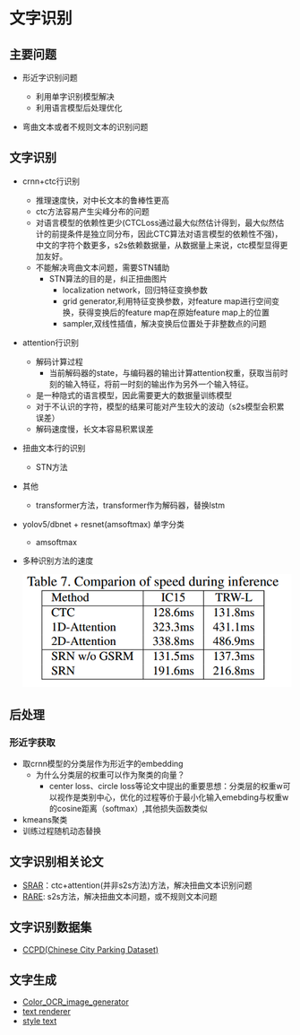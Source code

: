 # 文字识别
## 主要问题
* 形近字识别问题
    * 利用单字识别模型解决
    * 利用语言模型后处理优化
  
* 弯曲文本或者不规则文本的识别问题
    
## 文字识别
* crnn+ctc行识别
  * 推理速度快，对中长文本的鲁棒性更高
  * ctc方法容易产生尖峰分布的问题
  * 对语言模型的依赖性更少(CTCLoss通过最大似然估计得到，最大似然估计的前提条件是独立同分布，因此CTC算法对语言模型的依赖性不强)，
    中文的字符个数更多，s2s依赖数据量，从数据量上来说，ctc模型显得更加友好。
  * 不能解决弯曲文本问题，需要STN辅助
    * STN算法的目的是，纠正扭曲图片
      * localization network，回归特征变换参数
      * grid generator,利用特征变换参数，对feature map进行空间变换，获得变换后的feature map在原始feature map上的位置
      * sampler,双线性插值，解决变换后位置处于非整数点的问题
* attention行识别
  * 解码计算过程
    * 当前解码器的state，与编码器的输出计算attention权重，获取当前时刻的输入特征，将前一时刻的输出作为另外一个输入特征。
  * 是一种隐式的语言模型，因此需要更大的数据量训练模型
  * 对于不认识的字符，模型的结果可能对产生较大的波动（s2s模型会积累误差）
  * 解码速度慢，长文本容易积累误差
* 扭曲文本行的识别
  * STN方法
* 其他
  * transformer方法，transformer作为解码器，替换lstm
* yolov5/dbnet + resnet(amsoftmax) 单字分类
    * amsoftmax
  
* 多种识别方法的速度
  
  ![算法速度](data/文字识别方法的推理速度比较.png)

## 后处理
### 形近字获取
* 取crnn模型的分类层作为形近字的embedding
  * 为什么分类层的权重可以作为聚类的向量？
    * center loss、circle loss等论文中提出的重要思想：分类层的权重w可以视作是类别中心，优化的过程等价于最小化输入emebding与权重w的cosine距离（softmax）,其他损失函数类似
* kmeans聚类
* 训练过程随机动态替换


## 文字识别相关论文
  * [SRAR](./paper_thinking/STAR.md)：ctc+attention(并非s2s方法)方法，解决扭曲文本识别问题
  * [RARE](./paper_thinking/RARE.md): s2s方法，解决扭曲文本问题，或不规则文本问题

## 文字识别数据集
 * [CCPD(Chinese City Parking Dataset)](https://github.com/detectRecog/CCPD)


## 文字生成
* [Color_OCR_image_generator](https://github.com/zcswdt/Color_OCR_image_generator)
* [text renderer](https://github.com/oh-my-ocr/text_renderer)
* [style text](https://github.com/PaddlePaddle/PaddleOCR/tree/release/2.2/StyleText)